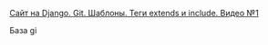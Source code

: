 [Сайт на Django. Git. Шаблоны. Теги extends и include. Видео №1](https://www.youtube.com/watch?v=AS0RJBWekMQ&t=1759s)


База gi